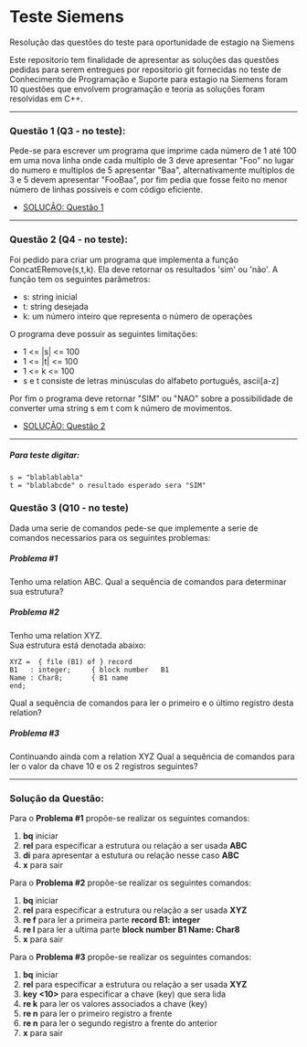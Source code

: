 # Teste Siemens
Resolução das questões do teste para oportunidade de estagio na Siemens

Este repositorio tem finalidade de apresentar as soluções das questões pedidas para serem entregues por repositorio git fornecidas no teste de Conhecimento de Programação e Suporte para estagio na Siemens foram 10 questões que envolvem programação e teoria as soluções foram resolvidas em C++.

---
### Questão 1 (Q3 - no teste):
Pede-se para escrever um programa que imprime cada número de 1 até 100 em uma nova linha onde cada multiplo de 3 deve apresentar "Foo" no lugar do numero e multiplos de 5 apresentar "Baa", alternativamente multiplos de 3 e 5 devem apresentar "FooBaa", por fim pedia que fosse feito no menor número de linhas possiveis e com código eficiente.
- [SOLUÇÃO: Questão 1](./Questao_01/questao1.cpp)

---
### Questão 2 (Q4 - no teste):
Foi pedido para criar um programa que implementa a função ConcatERemove(s,t,k). Ela deve retornar os resultados 'sim' ou 'não'.
A função tem os seguintes parâmetros:
- s: string inicial
- t: string desejada
- k: um número inteiro que representa o número de operações

O programa deve possuir as seguintes limitações:
- 1 <= |s| <= 100
- 1 <= |t| <= 100
- 1 <= k <= 100
- s e t consiste de letras minúsculas do alfabeto português, ascii[a-z]

Por fim o programa deve retornar "SIM" ou "NAO" sobre a possibilidade de  converter uma string s em t com k número de movimentos.
- [SOLUÇÃO: Questão 2](./Questao_02/questao2.cpp)

---
##### Para teste digitar:
    s = "blablablabla"
    t = "blablabcde" o resultado esperado sera "SIM"

### Questão 3 (Q10 - no teste)
Dada uma serie de comandos pede-se que implemente a serie de comandos necessarios para os seguintes problemas:

##### Problema #1
Tenho uma  relation ABC.
Qual a sequência de comandos para determinar sua estrutura?

##### Problema #2
Tenho uma relation XYZ.                           
Sua estrutura está denotada abaixo:    

    XYZ =  { file (B1) of } record
    B1   : integer;     { block number   B1
    Name : Char8;       { B1 name
    end;  
Qual a sequência de comandos para ler o primeiro e o último registro desta relation?

##### Problema #3
Continuando ainda com a relation XYZ
Qual a sequência de comandos para ler o valor da chave 10 e os 2 registros seguintes?

---
### Solução da Questão:
Para o __Problema #1__ propõe-se realizar os seguintes comandos: 
1. __bq__ iniciar
2. __rel__ para especificar a estrutura ou relação a ser usada __ABC__
3. __di__ para apresentar a estutura ou relação nesse caso __ABC__
4. __x__ para sair

Para o __Problema #2__ propõe-se realizar os seguintes comandos: 
1. __bq__ iniciar
2. __rel__ para especificar a estrutura ou relação a ser usada __XYZ__
3. __re f__ para ler a primeira parte __record B1: integer__
4. __re l__ para ler a ultima parte __block number B1 Name: Char8__
5. __x__ para sair

Para o __Problema #3__ propõe-se realizar os seguintes comandos: 
1. __bq__ iniciar
2. __rel__ para especificar a estrutura ou relação a ser usada __XYZ__
3. __key <10>__ para especificar a chave (key) que sera lida 
4. __re k__ para ler os valores associados a chave (key)
5. __re n__ para ler o primeiro registro a frente 
6. __re n__ para ler o segundo registro a frente do anterior
7. __x__ para sair
